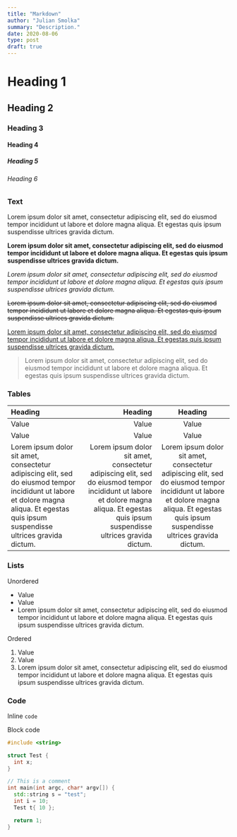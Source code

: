 ```yaml
---
title: "Markdown"
author: "Julian Smolka"
summary: "Description."
date: 2020-08-06
type: post
draft: true
---
```

# Heading 1
## Heading 2
### Heading 3
#### Heading 4
##### Heading 5
###### Heading 6

### Text
Lorem ipsum dolor sit amet, consectetur adipiscing elit, sed do eiusmod tempor incididunt ut labore et dolore magna aliqua. Et egestas quis ipsum suspendisse ultrices gravida dictum.

**Lorem ipsum dolor sit amet, consectetur adipiscing elit, sed do eiusmod tempor incididunt ut labore et dolore magna aliqua. Et egestas quis ipsum suspendisse ultrices gravida dictum.**

*Lorem ipsum dolor sit amet, consectetur adipiscing elit, sed do eiusmod tempor incididunt ut labore et dolore magna aliqua. Et egestas quis ipsum suspendisse ultrices gravida dictum.*

~~Lorem ipsum dolor sit amet, consectetur adipiscing elit, sed do eiusmod tempor incididunt ut labore et dolore magna aliqua. Et egestas quis ipsum suspendisse ultrices gravida dictum.~~

[Lorem ipsum dolor sit amet, consectetur adipiscing elit, sed do eiusmod tempor incididunt ut labore et dolore magna aliqua. Et egestas quis ipsum suspendisse ultrices gravida dictum.]()

> Lorem ipsum dolor sit amet, consectetur adipiscing elit, sed do eiusmod tempor incididunt ut labore et dolore magna aliqua. Et egestas quis ipsum suspendisse ultrices gravida dictum.

### Tables
| Heading | Heading | Heading |
|:--------|--------:|:-------:|
| Value   |   Value |  Value  |
| Value   |   Value |  Value  |
| Lorem ipsum dolor sit amet, consectetur adipiscing elit, sed do eiusmod tempor incididunt ut labore et dolore magna aliqua. Et egestas quis ipsum suspendisse ultrices gravida dictum. | Lorem ipsum dolor sit amet, consectetur adipiscing elit, sed do eiusmod tempor incididunt ut labore et dolore magna aliqua. Et egestas quis ipsum suspendisse ultrices gravida dictum. | Lorem ipsum dolor sit amet, consectetur adipiscing elit, sed do eiusmod tempor incididunt ut labore et dolore magna aliqua. Et egestas quis ipsum suspendisse ultrices gravida dictum. |

### Lists
Unordered
- Value
- Value
- Lorem ipsum dolor sit amet, consectetur adipiscing elit, sed do eiusmod tempor incididunt ut labore et dolore magna aliqua. Et egestas quis ipsum suspendisse ultrices gravida dictum.

Ordered
1. Value
2. Value
3. Lorem ipsum dolor sit amet, consectetur adipiscing elit, sed do eiusmod tempor incididunt ut labore et dolore magna aliqua. Et egestas quis ipsum suspendisse ultrices gravida dictum.

### Code

Inline `code`

Block code

```cpp
#include <string>

struct Test {
  int x;
}

// This is a comment
int main(int argc, char* argv[]) {
  std::string s = "test";
  int i = 10;
  Test t{ 10 };

  return 1;
}
```
